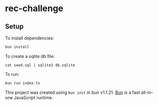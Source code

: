 # rec-challenge

## Setup

To install dependencies:

```bash
bun install
```

To create a sqlite db file:
```shell
cat seed.sql | sqlite3 db.sqlite
```

To run:

```bash
bun run index.ts
```

This project was created using `bun init` in bun v1.1.21. [Bun](https://bun.sh) is a fast all-in-one JavaScript runtime.

